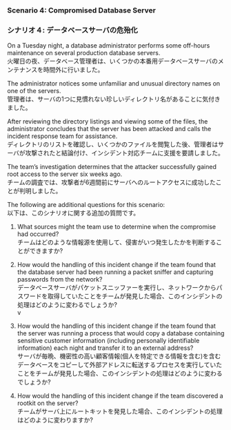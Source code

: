 ### Scenario 4: Compromised Database Server
### シナリオ４: データベースサーバの危殆化

On a Tuesday night, a database administrator performs some off-hours maintenance on several production database servers.  
火曜日の夜、データベース管理者は、いくつかの本番用データベースサーバのメンテナンスを時間外に行いました。 

The administrator notices some unfamiliar and unusual directory names on one of the servers.  
管理者は、サーバの1つに見慣れない珍しいディレクトリ名があることに気付きました。 

After reviewing the directory listings and viewing some of the files, the administrator concludes that the server has been attacked and calls the incident response team for assistance.  
ディレクトリのリストを確認し、いくつかのファイルを閲覧した後、管理者はサーバが攻撃されたと結論付け、インシデント対応チームに支援を要請しました。

The team’s investigation determines that the attacker successfully gained root access to the server six weeks ago.  
チームの調査では、攻撃者が6週間前にサーバへのルートアクセスに成功したことが判明しました。 

The following are additional questions for this scenario:  
以下は、このシナリオに関する追加の質問です。 

1. What sources might the team use to determine when the compromise had occurred?  
チームはどのような情報源を使用して、侵害がいつ発生したかを判断することができますか?  

2. How would the handling of this incident change if the team found that the database server had been running a packet sniffer and capturing passwords from the network?  
データベースサーバがパケットスニッファーを実行し、ネットワークからパスワードを取得していたことをチームが発見した場合、このインシデントの処理はどのように変わるでしょうか?   
v
3. How would the handling of this incident change if the team found that the server was running a process that would copy a database containing sensitive customer information (including personally identifiable information) each night and transfer it to an external address?  
サーバが毎晩、機密性の高い顧客情報(個人を特定できる情報を含む)を含むデータベースをコピーして外部アドレスに転送するプロセスを実行していたことをチームが発見した場合、このインシデントの処理はどのように変わるでしょうか?   

4. How would the handling of this incident change if the team discovered a rootkit on the server?  
チームがサーバ上にルートキットを発見した場合、このインシデントの処理はどのように変わりますか?